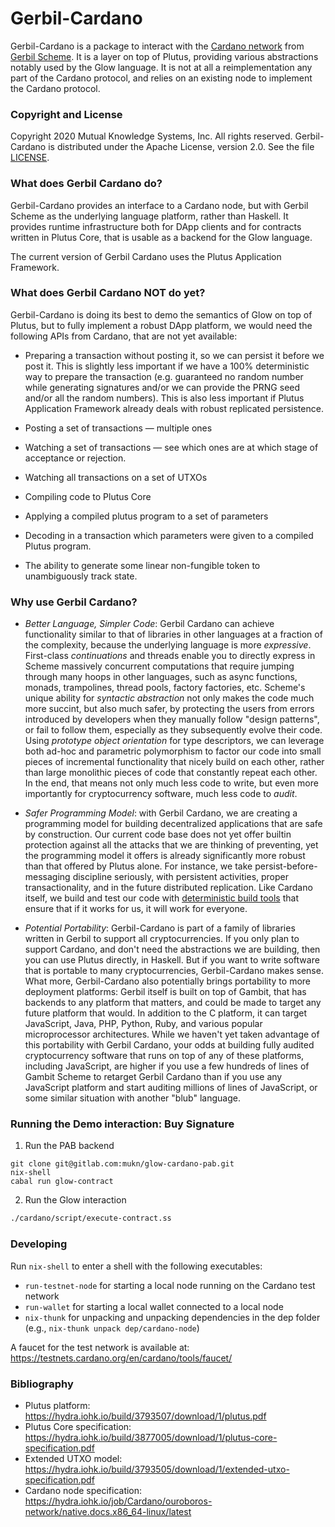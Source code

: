 # Gerbil-Cardano

Gerbil-Cardano is a package to interact
with the [Cardano network](https://cardano.org/)
from [Gerbil Scheme](https://cons.io).
It is a layer on top of Plutus, providing various abstractions notably used by the Glow language.
It is not at all a reimplementation any part of the Cardano protocol,
and relies on an existing node to implement the Cardano protocol.

### Copyright and License

Copyright 2020 Mutual Knowledge Systems, Inc. All rights reserved.
Gerbil-Cardano is distributed under the Apache License, version 2.0. See the file [LICENSE](LICENSE).

### What does Gerbil Cardano do?

Gerbil-Cardano provides an interface to a Cardano node, but
with Gerbil Scheme as the underlying language platform, rather than Haskell.
It provides runtime infrastructure both for DApp clients and for contracts written in Plutus Core,
that is usable as a backend for the Glow language.

The current version of Gerbil Cardano uses the Plutus Application Framework.


### What does Gerbil Cardano NOT do yet?

Gerbil-Cardano is doing its best to demo the semantics of Glow on top of Plutus,
but to fully implement a robust DApp platform, we would need the following APIs from Cardano,
that are not yet available:

  - Preparing a transaction without posting it, so we can persist it
    before we post it. This is slightly less important if we have a 100%
    deterministic way to prepare the transaction (e.g. guaranteed no
    random number while generating signatures and/or we can provide the
    PRNG seed and/or all the random numbers). This is also less important
    if Plutus Application Framework already deals with robust replicated persistence.

  - Posting a set of transactions — multiple ones

  - Watching a set of transactions — see which ones are at which stage
    of acceptance or rejection.

  - Watching all transactions on a set of UTXOs

  - Compiling code to Plutus Core

  - Applying a compiled plutus program to a set of parameters

  - Decoding in a transaction which parameters were given to a compiled
    Plutus program.

  - The ability to generate some linear non-fungible token to
    unambiguously track state.


### Why use Gerbil Cardano?

* *Better Language, Simpler Code*: Gerbil Cardano can achieve functionality similar
  to that of libraries in other languages at a fraction of the complexity,
  because the underlying language is more *expressive*.
  First-class *continuations* and threads enable you to directly express in Scheme
  massively concurrent computations that require jumping through many hoops in other languages,
  such as async functions, monads, trampolines, thread pools, factory factories, etc.
  Scheme's unique ability for *syntactic abstraction* not only makes the code much more succint,
  but also much safer, by protecting the users from errors introduced by developers when they manually
  follow "design patterns", or fail to follow them, especially as they subsequently evolve their code.
  Using *prototype object orientation* for type descriptors,
  we can leverage both ad-hoc and parametric polymorphism to factor our code into
  small pieces of incremental functionality that nicely build on each other,
  rather than large monolithic pieces of code that constantly repeat each other.
  In the end, that means not only much less code to write, but
  even more importantly for cryptocurrency software, much less code to *audit*.

* *Safer Programming Model*: with Gerbil Cardano, we are creating a programming model
  for building decentralized applications that are safe by construction.
  Our current code base does not yet offer builtin protection against all the attacks
  that we are thinking of preventing, yet the programming model it offers is already
  significantly more robust than that offered by Plutus alone.
  For instance, we take persist-before-messaging discipline seriously,
  with persistent activities, proper transactionality, and in the future distributed replication.
  Like Cardano itself, we build and test our code with
  [deterministic build tools](https://www.nixos.org/nix/)
  that ensure that if it works for us, it will work for everyone.

* *Potential Portability*: Gerbil-Cardano is part of a family of libraries written in Gerbil
  to support all cryptocurrencies. If you only plan to support Cardano, and don't need the
  abstractions we are building, then you can use Plutus directly, in Haskell. But if you want
  to write software that is portable to many cryptocurrencies, Gerbil-Cardano makes sense.
  What more, Gerbil-Cardano also potentially brings portability to more deployment platforms:
  Gerbil itself is built on top of Gambit, that has backends to any platform that matters,
  and could be made to target any future platform that would.
  In addition to the C platform, it can target JavaScript, Java, PHP, Python, Ruby, and
  various popular microprocessor architectures. While we haven't yet taken advantage of
  this portability with Gerbil Cardano, your odds at building fully audited cryptocurrency software
  that runs on top of any of these platforms, including JavaScript, are higher
  if you use a few hundreds of lines of Gambit Scheme to retarget Gerbil Cardano
  than if you use any JavaScript platform and start auditing millions of lines of JavaScript,
  or some similar situation with another "blub" language.
  
### Running the Demo interaction: Buy Signature

1. Run the PAB backend

  ```
  git clone git@gitlab.com:mukn/glow-cardano-pab.git
  nix-shell
  cabal run glow-contract
  ```
  
2. Run the Glow interaction

  ``` sh
  ./cardano/script/execute-contract.ss
  ```

### Developing

Run `nix-shell` to enter a shell with the following executables:
- `run-testnet-node` for starting a local node running on the Cardano test network
- `run-wallet` for starting a local wallet connected to a local node
- `nix-thunk` for unpacking and unpacking dependencies in the dep folder (e.g., `nix-thunk unpack dep/cardano-node`)

A faucet for the test network is available at: https://testnets.cardano.org/en/cardano/tools/faucet/

### Bibliography

- Plutus platform: https://hydra.iohk.io/build/3793507/download/1/plutus.pdf
- Plutus Core specification: https://hydra.iohk.io/build/3877005/download/1/plutus-core-specification.pdf
- Extended UTXO model: https://hydra.iohk.io/build/3793505/download/1/extended-utxo-specification.pdf
- Cardano node specification: https://hydra.iohk.io/job/Cardano/ouroboros-network/native.docs.x86_64-linux/latest
